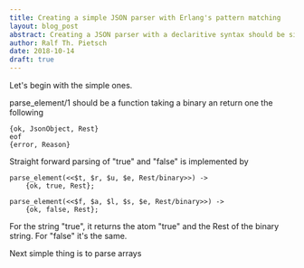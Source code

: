 ```yaml
---
title: Creating a simple JSON parser with Erlang's pattern matching
layout: blog_post
abstract: Creating a JSON parser with a declaritive syntax should be simple. In this post we show how to implement a simple JSON parser in Erlang.
author: Ralf Th. Pietsch
date: 2018-10-14
draft: true
---
```


Let's begin with the simple ones.

parse_element/1 should be a function taking a binary an return one the following

	{ok, JsonObject, Rest}
	eof
	{error, Reason}



Straight forward parsing of "true" and "false" is implemented by

	parse_element(<<$t, $r, $u, $e, Rest/binary>>) ->
		{ok, true, Rest};
	
	parse_element(<<$f, $a, $l, $s, $e, Rest/binary>>) ->
		{ok, false, Rest};

For the string "true", it returns the atom "true" and the Rest of the binary string.
For "false" it's the same.

Next simple thing is to parse arrays
